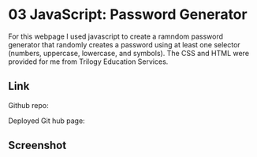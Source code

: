 # 03 JavaScript: Password Generator
For this webpage I used javascript to create a ramndom password generator that randomly creates a password using at least one selector (numbers, uppercase, lowercase, and symbols). The CSS and HTML were provided for me from Trilogy Education Services.

## Link
Github repo:

Deployed Git hub page:

## Screenshot